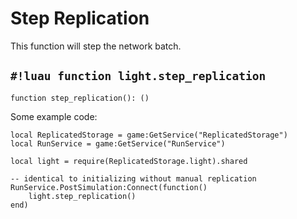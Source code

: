 # Step Replication

This function will step the network batch.

## `#!luau function light.step_replication`

```luau title='<span class="md-tag md-tag-icon md-tag--client">Client</span> <span class="md-tag md-tag-icon md-tag--server">Server</span> <span class="md-tag md-tag-icon md-tag--shared">Shared</span> <span class="md-tag md-tag-icon md-tag--sync">Synchronous</span>'
function step_replication(): ()
```

Some example code:

```luau
local ReplicatedStorage = game:GetService("ReplicatedStorage")
local RunService = game:GetService("RunService")

local light = require(ReplicatedStorage.light).shared

-- identical to initializing without manual replication
RunService.PostSimulation:Connect(function()
    light.step_replication()
end)
```
